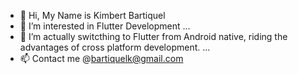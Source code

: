 - 👋 Hi, My Name is Kimbert Bartiquel
- 👀 I’m interested in Flutter Development ...
- 🌱 I’m actually switcthing to Flutter from Android native, riding the advantages of cross platform development. ...
- 📫 Contact me @bartiquelk@gmail.com

<!---
kbartiquel/kbartiquel is a ✨ special ✨ repository because its `README.md` (this file) appears on your GitHub profile.
You can click the Preview link to take a look at your changes.
--->
